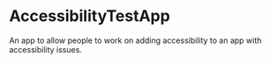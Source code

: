 # AccessibilityTestApp
An app to allow people to work on adding accessibility to an app with accessibility issues.
